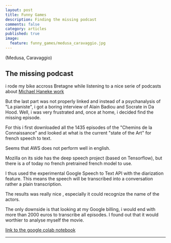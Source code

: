 ```yaml
---
layout: post
title: Funny Games
description: Finding the missing podcast
comments: false
category: articles
published: true
image:
  feature: funny_games/medusa_caravaggio.jpg
---
```


(Medusa, Caravaggio)

## The missing podcast
i rode my bike accross Bretagne while listening to a nice serie of podcasts about [Michael Haneke work](https://www.franceculture.fr/emissions/les-nouveaux-chemins-de-la-connaissance/philosopher-avec-michael-haneke-14-le-cinema-sans)

But the last part was not properly linked and instead of a psychanalysis of "La pianiste", i got a boring interview of Alain Badiou and Socrate in Da Hood.
Well, i was very frustrated and, once at home, i decided find the missing episode.

For this i first downloaded all the 1435 episodes of the "Chemins de la Connaissance" and looked at what is the current "state of the Art" for french speech to text.

Seems that AWS does not perform well in english. 

Mozilla on its side has the deep speech project (based on Tensorflow), but there is a of today no french pretrained french model to use.

I thus used the experimental Google Speech to Text API with the diarization feature. This means the speech will be transcribed into a conversation rather a plain transcription.

The results was really nice , especially it could recognize the name of the actors.

The only downside is that looking at my Google billing, i would end with more than 2000 euros to transcribe all episodes. I found out that it would worthier to analyse myself the movie.

[link to the google colab notebook](https://github.com/clementlefevre/dictee_magique/blob/master/france_culture_mp3_storage.ipynb)




-----------



